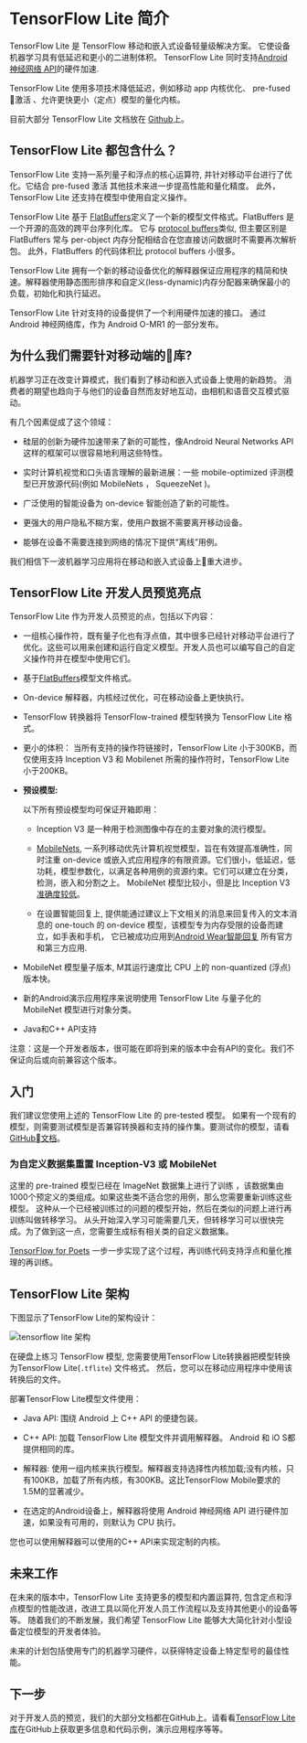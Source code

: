 # TensorFlow Lite 简介

TensorFlow Lite 是 TensorFlow 移动和嵌入式设备轻量级解决方案。 它使设备机器学习具有低延迟和更小的二进制体积。
TensorFlow Lite 同时支持[Android 神经网络
API](https://developer.android.com/ndk/guides/neuralnetworks/index.html)的硬件加速.

TensorFlow Lite 使用多项技术降低延迟，例如移动 app 内核优化、 pre-fused 激活 、允许更快更小（定点）模型的量化内核。

目前大部分 TensorFlow Lite 文档放在  [Github](https://github.com/tensorflow/tensorflow/tree/master/tensorflow/contrib/lite)上。

## TensorFlow Lite 都包含什么？

TensorFlow Lite 支持一系列量子和浮点的核心运算符, 并针对移动平台进行了优化。它结合 pre-fused
激活 其他技术来进一步提高性能和量化精度。 此外，TensorFlow Lite 还支持在模型中使用自定义操作。

TensorFlow Lite 基于
[FlatBuffers](https://google.github.io/flatbuffers/)定义了一个新的模型文件格式。FlatBuffers 是一个开源的高效的跨平台序列化库。 它与
[protocol buffers](https://developers.google.com/protocol-buffers/?hl=en)类似, 但主要区别是FlatBuffers 常与 per-object 内存分配相结合在您直接访问数据时不需要再次解析包。 此外，FlatBuffers 的代码体积比 protocol buffers 小很多。

TensorFlow Lite 拥有一个新的移动设备优化的解释器保证应用程序的精简和快速。解释器使用静态图形排序和自定义(less-dynamic)内存分配器来确保最小的负载，初始化和执行延迟。

TensorFlow Lite 针对支持的设备提供了一个利用硬件加速的接口。 通过 Android 神经​​网络库，作为 Android O-MR1 的一部分发布。

## 为什么我们需要针对移动端的库?

机器学习正在改变计算模式，我们看到了移动和嵌入式设备上使用的新趋势。 消费者的期望也趋向于与他们的设备自然而友好地互动，由相机和语音交互模式驱动。

有几个因素促成了这个领域：

- 硅层的创新为硬件加速带来了新的可能性，像Android Neural Networks API这样的框架可以很容易地利用这些特性。

- 实时计算机视觉和口头语言理解的最新进展：一些 mobile-optimized 评测模型已开放源代码(例如 MobileNets ， SqueezeNet )。

- 广泛使用的智能设备为 on-device 智能创造了新的可能性。

- 更强大的用户隐私不糊方案，使用户数据不需要离开移动设备。

- 能够在设备不需要连接到网络的情况下提供“离线”用例。

我们相信下一波机器学习应用将在移动和嵌入式设备上重大进步。

## TensorFlow Lite 开发人员预览亮点

TensorFlow Lite 作为开发人员预览的点，包括以下内容：

- 一组核心操作符，既有量子化也有浮点值，其中很多已经针对移动平台进行了优化。这些可以用来创建和运行自定义模型。开发人员也可以编写自己的自定义操作符并在模型中使用它们。

- 基于[FlatBuffers](https://google.github.io/flatbuffers/)模型文件格式。

- On-device 解释器，内核经过优化，可在移动设备上更快执行。

- TensorFlow 转换器将 TensorFlow-trained 模型转换为 TensorFlow Lite 格式。

- 更小的体积： 当所有支持的操作符链接时，TensorFlow Lite 小于300KB，而仅使用支持 Inception V3 和 Mobilenet 所需的操作符时，TensorFlow Lite 小于200KB。

- **预设模型:**

    以下所有预设模型均可保证开箱即用：

    - Inception V3 是一种用于检测图像中存在的主要对象的流行模型。

    - [MobileNets](https://github.com/tensorflow/models/blob/master/research/slim/nets/mobilenet_v1.md),
      一系列移动优先计算机视觉模型，旨在有效提高准确性，同时注重 on-device 或嵌入式应用程序的有限资源。它们很小，低延迟，低功耗，模型参数化，以满足各种用例的资源约束。它们可以建立在分类，检测，嵌入和分割之上。 MobileNet 模型比较小，但是比 Inception V3 [准确度较低](https://research.googleblog.com/2017/06/mobilenets-open-source-models-for.html)。

    - 在设置智能回复上, 提供能通过建议上下文相关的消息来回复传入的文本消息的 one-touch 的 on-device 模型，该模型专为内存受限的设备而建立，如手表和手机，
      它已被成功应用到[Android Wear智能回复](https://research.googleblog.com/2017/02/on-device-machine-intelligence.html)
      所有官方和第三方应用.

- MobileNet 模型量子版本, M其运行速度比 CPU 上的 non-quantized (浮点)版本快。

- 新的Android演示应用程序来说明使用 TensorFlow Lite 与量子化的 MobileNet 模型进行对象分类。

- Java和C++ API支持

注意：这是一个开发者版本，很可能在即将到来的版本中会有API的变化。我们不保证向后或向前兼容这个版本。

## 入门

我们建议您使用上述的 TensorFlow Lite 的 pre-tested 模型。 如果有一个现有的模型，则需要测试模型是否兼容转换器和支持的操作集。要测试你的模型，请看[GitHub文档](https://github.com/tensorflow/tensorflow/tree/master/tensorflow/contrib/lite)。

### 为自定义数据集重置 Inception-V3 或 MobileNet

这里的 pre-trained 模型已经在 ImageNet 数据集上进行了训练 ，该数据集由1000个预定义的类组成。如果这些类不适合您的用例，那么您需要重新训练这些模型。 这种从一个已经被训练过的问题的模型开始，然后在类似的问题上进行再训练叫做转移学习。 从头开始深入学习可能需要几天，但转移学习可以很快完成。为了做到这一点，您需要生成标有相关类的自定义数据集。 

[TensorFlow for Poets](https://codelabs.developers.google.com/codelabs/tensorflow-for-poets/)
一步一步实现了这个过程，再训练代码支持浮点和量化推理的再训练。

## TensorFlow Lite 架构

下图显示了TensorFlow Lite的架构设计：

![tensorflow lite 架构](https://www.tensorflow.org/images/tflite-architecture.jpg)

在硬盘上练习 TensorFlow 模型, 您需要使用TensorFlow Lite转换器把模型转换为TensorFlow Lite(`.tflite`) 文件格式。 然后，您可以在移动应用程序中使用该转换后的文件。

部署TensorFlow Lite模型文件使用：

- Java API: 围绕 Android 上 C++ API 的便捷包装。

- C++ API: 加载 TensorFlow Lite 模型文件并调用解释器。 Android 和 iO S都提供相同的库。

- 解释器: 使用一组内核来执行模型。解释器支持选择性内核加载;没有内核，只有100KB，加载了所有内核，有300KB。这比TensorFlow Mobile要求的1.5M的显著减少。

- 在选定的Android设备上，解释器将使用 Android 神经​​网络 API 进行硬件加速，如果没有可用的，则默认为 CPU 执行。

您也可以使用解释器可以使用的C++ API来实现定制的内核。

## 未来工作

在未来的版本中，TensorFlow Lite 支持更多的模型和内置运算符, 包含定点和浮点模型的性能改进，改进工具以简化开发人员工作流程以及支持其他更小的设备等等。 随着我们的不断发展，我们希望 TensorFlow Lite 能够大大简化针对小型设备定位模型的开发者体验。

未来的计划包括使用专门的机器学习硬件，以获得特定设备上特定型号的最佳性能。

## 下一步

对于开发人员的预览，我们的大部分文档都在GitHub上。请看看[TensorFlow Lite
库](https://github.com/tensorflow/tensorflow/tree/master/tensorflow/contrib/lite)在GitHub上获取更多信息和代码示例，演示应用程序等等。


